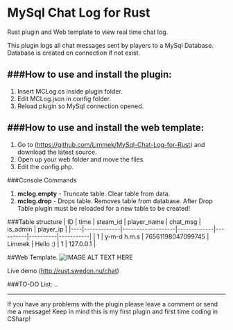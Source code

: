 # MySql Chat Log for Rust
Rust plugin and Web template to view real time chat log.


This plugin logs all chat messages sent by players to a MySql Database.
Database is created on connection if not exist.


###How to use and install the plugin:
------
1. Insert MCLog.cs inside plugin folder.
2. Edit MCLog.json in config folder.
3. Reload plugin so MySql connection opened.

###How to use and install the web template:
------
1. Go to (https://github.com/Limmek/MySql-Chat-Log-for-Rust) and download the latest source.
2. Open up your web folder and move the files.
3. Edit the config.php.


###Console Commands
1. **mclog.empty** - Truncate table. Clear table from data.
2. **mclog.drop** - Drops table. Removes table from database.
After Drop Table plugin must be reloaded for a new table to be created!


###Table structure
| ID |     time    |      steam_id     | player_name | chat_msg | is_admin | player_ip |
|----|-------------|-------------------|-------------|----------|----------|-----------|
| 1  | y-m-d h.m.s | 76561198047099745 |    Limmek   | Hello :) |     1    | 127.0.0.1 |


##Web Template.
![IMAGE ALT TEXT HERE](http://img.limmek.se/1468613497.jpg)

Live demo (http://rust.swedon.nu/chat)


###TO-DO List:
..


------
If you have any problems with the plugin please leave a comment or send me a message!
Keep in mind this is my first plugin and first time coding in CSharp!
